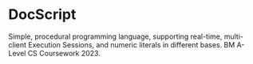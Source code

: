 # DocScript
Simple, procedural programming language, supporting real-time, multi-client Execution Sessions, and numeric literals in different bases. BM A-Level CS Coursework 2023.
